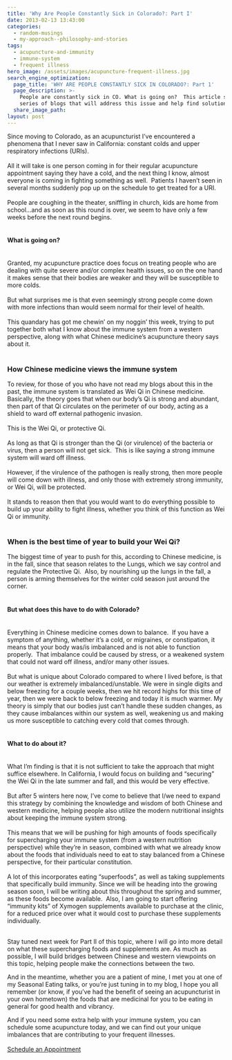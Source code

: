 ```yaml
---
title: 'Why Are People Constantly Sick in Colorado?: Part I'
date: 2013-02-13 13:43:00
categories:
  - random-musings
  - my-approach--philosophy-and-stories
tags:
  - acupuncture-and-immunity
  - immune-system
  - frequent illness
hero_image: /assets/images/acupuncture-frequent-illness.jpg
search_engine_optimization:
  page_title: 'WHY ARE PEOPLE CONSTANTLY SICK IN COLORADO?: Part 1'
  page_description: >-
    People are constantly sick in CO. What is going on?  This article starts a
    series of blogs that will address this issue and help find solutions.
  share_image_path:
layout: post
---
```


<div>Since moving to Colorado, as an acupuncturist I&rsquo;ve encountered a phenomena that I never saw in California: constant colds and upper respiratory infections (URIs).</div>

<div>&nbsp;</div>

<div>All it will take is one person coming in for their regular acupuncture appointment saying they have a cold, and the next thing I know, almost everyone is coming in fighting something as well.&nbsp; Patients I haven&rsquo;t seen in several months suddenly pop up on the schedule to get treated for a URI.&nbsp;</div>

<div>&nbsp;</div>

<div>People are coughing in the theater, sniffling in church, kids are home from school&hellip;and as soon as this round is over, we seem to have only a few weeks before the next round begins.</div>

<div>&nbsp;</div>

#### What is going on?

<div>&nbsp;</div>

<div>Granted, my acupuncture practice does focus on treating people who are dealing with quite severe and/or complex health issues, so on the one hand it makes sense that their bodies are weaker and they will be susceptible to more colds.</div>

<div>&nbsp;</div>

<div>But what surprises me is that even seemingly strong people come down with more infections than would seem normal for their level of health.</div>

<div>&nbsp;</div>

<div>This quandary has got me chewin&rsquo; on my noggin&rsquo; this week, trying to put together both what I know about the immune system from a western perspective, along with what Chinese medicine&rsquo;s acupuncture theory says about it.</div>

<div>&nbsp;</div>

### How Chinese medicine views the immune system

<div>To review, for those of you who have not read my blogs about this in the past, the immune system is translated as Wei Qi in Chinese medicine.&nbsp; Basically, the theory goes that when our body&rsquo;s Qi is strong and abundant, then part of that Qi circulates on the perimeter of our body, acting as a shield to ward off external pathogenic invasion.&nbsp;</div>

<div>&nbsp;</div>

<div>This is the Wei Qi, or protective Qi.&nbsp;</div>

<div>&nbsp;</div>

<div>As long as that Qi is stronger than the Qi (or virulence) of the bacteria or virus, then a person will not get sick.&nbsp; This is like saying a strong immune system will ward off illness.&nbsp;</div>

<div>&nbsp;</div>

<div>However, if the virulence of the pathogen is really strong, then more people will come down with illness, and only those with extremely strong immunity, or Wei Qi, will be protected.</div>

<div>&nbsp;</div>

<div>It stands to reason then that you would want to do everything possible to build up your ability to fight illness, whether you think of this function as Wei Qi or immunity.</div>

<div>&nbsp;</div>

### When is the best time of year to build your Wei Qi?

<div>The biggest time of year to push for this, according to Chinese medicine, is in the fall, since that season relates to the Lungs, which we say control and regulate the Protective Qi.&nbsp; Also, by nourishing up the lungs in the fall, a person is arming themselves for the winter cold season just around the corner.</div>

<div>&nbsp;</div>

#### But what does this have to do with Colorado?

<div>&nbsp;</div>

<div>Everything in Chinese medicine comes down to balance.&nbsp; If you have a symptom of anything, whether it&rsquo;s a cold, or migraines, or constipation, it means that your body was/is imbalanced and is not able to function properly.&nbsp; That imbalance could be caused by stress, or a weakened system that could not ward off illness, and/or many other issues.&nbsp;</div>

<div>&nbsp;</div>

<div>But what is unique about Colorado compared to where I lived before, is that our weather is extremely imbalanced/unstable. We were in single digits and below freezing for a couple weeks, then we hit record highs for this time of year, then we were back to below freezing and today it is much warmer. My theory is simply that our bodies just can&rsquo;t handle these sudden changes, as they cause imbalances within our system as well, weakening us and making us more susceptible to catching every cold that comes through.</div>

<div>&nbsp;</div>

#### What to do about it?

<div>&nbsp;</div>

<div>What I&rsquo;m finding is that it is not sufficient to take the approach that might suffice elsewhere. In California, I would focus on building and &ldquo;securing&rdquo; the Wei Qi in the late summer and fall, and this would be very effective.</div>

<div>&nbsp;</div>

<div>But after 5 winters here now, I&rsquo;ve come to believe that I/we need to expand this strategy by combining the knowledge and wisdom of both Chinese and western medicine, helping people also utilize the modern nutritional insights about keeping the immune system strong.</div>

<div>&nbsp;</div>

<div>This means that we will be pushing for high amounts of foods specifically for supercharging your immune system (from a western nutrition perspective) while they&rsquo;re in season, combined with what we already know about the foods that individuals need to eat to stay balanced from a Chinese perspective, for their particular constitution.&nbsp;</div>

<div>&nbsp;</div>

<div>A lot of this incorporates eating &ldquo;superfoods&rdquo;, as well as taking supplements that specifically build immunity. Since we will be heading into the growing season soon, I will be writing about this throughout the spring and summer, as these foods become available.&nbsp; Also, I am going to start offering &ldquo;immunity kits&rdquo; of Xymogen supplements available to purchase at the clinic, for a reduced price over what it would cost to purchase these supplements individually.</div>

<div>&nbsp;</div>

<div><p>Stay tuned next week for Part II of this topic, where I will go into more detail on what these supercharging foods and supplements are. As much as possible, I will build bridges between Chinese and western viewpoints on this topic, helping people make the connections between the two.</p><p>And in the meantime, whether you are a patient of mine, I met you at one of my Seasonal Eating talks, or you&rsquo;re just tuning in to my blog, I hope you all remember (or know, if you&rsquo;ve had the benefit of seeing an acupuncturist in your own hometown) the foods that are medicinal for you to be eating in general for good health and vibrancy.</p></div>

<div>And if you need some extra help with your immune system, you can schedule some acupuncture today, and we can find out your unique imbalances that are contributing to your frequent illnesses.</div>

<div class="align-to-center">&nbsp;</div>

<div class="align-to-center"><a class="call-to-action" data-cms-editor-link-style="undefined" href="/make-an-appointment/">Schedule an Appointment</a></div>

&nbsp;